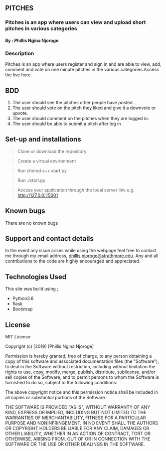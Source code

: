 ## PITCHES
### Pitches is an app where users can view and upload short pitches in various categories
#### By : Phillis Ngina Njoroge

### Description
Pitches is an app where users register and sign in and are able to view, add, comment and vote on one minute pitches in the various categories.Access the live here.

## BDD

1. The user should see the pitches other people have posted.
2. The user should vote on the pitch they liked and give it a downvote or upvote. 
3. The user should comment on the pitches when they are logged in.
4. The user should be able to submit a pitch after log in


## Set-up and installations

> Clone or download the repository

> Create a virtual environment

> Run chmod a+x start.py 

> Run ./start.py

> Access your application through the local     server link e.g. http://127.0.0.1:5001


## Known bugs
There are no known bugs

## Support and contact details
In the event any issue arises while using the webpage feel free to contact me through my email address, phillis.njoroge@strathmore.edu. Any and all contributions to the code are highly encouraged and appreciated.

## Technologies Used
This site was build using ;

* Python3.6
* flask
* Bootstrap

## License
MIT License

Copyright (c) [2019] [Phillis Ngina Njoroge]

Permission is hereby granted, free of charge, to any person obtaining a copy of this software and associated documentation files (the "Software"), to deal in the Software without restriction, including without limitation the rights to use, copy, modify, merge, publish, distribute, sublicense, and/or sell copies of the Software, and to permit persons to whom the Software is furnished to do so, subject to the following conditions:

The above copyright notice and this permission notice shall be included in all copies or substantial portions of the Software.

THE SOFTWARE IS PROVIDED "AS IS", WITHOUT WARRANTY OF ANY KIND, EXPRESS OR IMPLIED, INCLUDING BUT NOT LIMITED TO THE WARRANTIES OF MERCHANTABILITY, FITNESS FOR A PARTICULAR PURPOSE AND NONINFRINGEMENT. IN NO EVENT SHALL THE AUTHORS OR COPYRIGHT HOLDERS BE LIABLE FOR ANY CLAIM, DAMAGES OR OTHER LIABILITY, WHETHER IN AN ACTION OF CONTRACT, TORT OR OTHERWISE, ARISING FROM, OUT OF OR IN CONNECTION WITH THE SOFTWARE OR THE USE OR OTHER DEALINGS IN THE SOFTWARE.